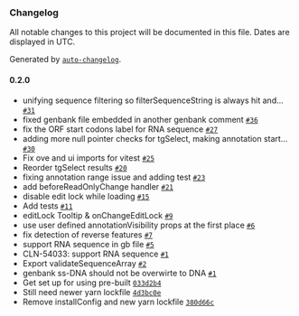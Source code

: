 ### Changelog

All notable changes to this project will be documented in this file. Dates are displayed in UTC.

Generated by [`auto-changelog`](https://github.com/CookPete/auto-changelog).

#### 0.2.0

- unifying sequence filtering so filterSequenceString is always hit and… [`#31`](https://github.com/emeraldsci/tg-oss/pull/31)
- fixed genbank file embedded in another genbank comment [`#36`](https://github.com/emeraldsci/tg-oss/pull/36)
- fix the ORF start codons label for RNA sequence [`#27`](https://github.com/emeraldsci/tg-oss/pull/27)
- adding more null pointer checks for tgSelect, making annotation start… [`#30`](https://github.com/emeraldsci/tg-oss/pull/30)
- Fix ove and ui imports for vitest [`#25`](https://github.com/emeraldsci/tg-oss/pull/25)
- Reorder tgSelect results [`#20`](https://github.com/emeraldsci/tg-oss/pull/20)
- fixing annotation range issue and adding test  [`#23`](https://github.com/emeraldsci/tg-oss/pull/23)
- add beforeReadOnlyChange handler [`#21`](https://github.com/emeraldsci/tg-oss/pull/21)
- disable edit lock while loading [`#15`](https://github.com/emeraldsci/tg-oss/pull/15)
- Add tests [`#11`](https://github.com/emeraldsci/tg-oss/pull/11)
- editLock Tooltip & onChangeEditLock [`#9`](https://github.com/emeraldsci/tg-oss/pull/9)
- use user defined annotationVisibility props at the first place [`#6`](https://github.com/emeraldsci/tg-oss/pull/6)
- fix detection of reverse features [`#7`](https://github.com/emeraldsci/tg-oss/pull/7)
- support RNA sequence in gb file [`#5`](https://github.com/emeraldsci/tg-oss/pull/5)
- CLN-54033: support RNA sequence [`#1`](https://github.com/emeraldsci/tg-oss/pull/1)
- Export validateSequenceArray [`#2`](https://github.com/emeraldsci/tg-oss/pull/2)
- genbank ss-DNA should not be overwirte to DNA [`#1`](https://github.com/emeraldsci/tg-oss/pull/1)
- Get set up for using pre-built [`033d2b4`](https://github.com/emeraldsci/tg-oss/commit/033d2b48ee9b6bb7c465241f064ab21488444f6b)
- Still need newer yarn lockfile [`4d3bc0e`](https://github.com/emeraldsci/tg-oss/commit/4d3bc0e0ee3ac7c2955c148e8ad1e405c468bb0b)
- Remove installConfig and new yarn lockfile [`380d66c`](https://github.com/emeraldsci/tg-oss/commit/380d66ce0bc382eca48b2f11e28acce24e872246)
